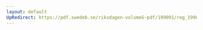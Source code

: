 ```yaml
---
layout: default
UpRedirect: https://pdf.swedeb.se/riksdagen-volumeG-pdf/199091/reg_199091/reg_199091_0169.pdf
---
```

